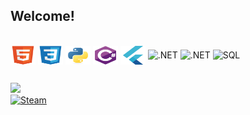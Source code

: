 ## Welcome!

<div style="display: inline_block"><br>
  <img align="center" alt="Barba-HTML" height="30" width="40" src="https://raw.githubusercontent.com/devicons/devicon/master/icons/html5/html5-original.svg">
  <img align="center" alt="Barba-CSS" height="30" width="40" src="https://raw.githubusercontent.com/devicons/devicon/master/icons/css3/css3-original.svg">
  <img align="center" alt="Barba-Python" height="30" width="40" src="https://raw.githubusercontent.com/devicons/devicon/master/icons/python/python-original.svg">
  <img align="center" alt="Barba-Csharp" height="30" width="40" src="https://raw.githubusercontent.com/devicons/devicon/master/icons/csharp/csharp-original.svg">
  <img align="center" alt="Flutter" height="30" width="40" src="https://raw.githubusercontent.com/devicons/devicon/master/icons/flutter/flutter-original.svg">
  <img align="center" alt=".NET" height="30" width="40" src="https://cdn.jsdelivr.net/gh/devicons/devicon/icons/dotnetcore/dotnetcore-original.svg">
   <img align="center" alt=".NET" height="30" width="40" src="https://cdn.jsdelivr.net/gh/devicons/devicon@latest/icons/dart/dart-original.svg">
<img align="center" alt="SQL" height="30" width="40" src="https://img.shields.io/badge/SQL-CC2927?style=for-the-badge&logo=sqlite&logoColor=white">

</div>
  
  ##
 
<div> 
  <a href="https://www.linkedin.com/in/jo%C3%A3o-victor-panazzolo-979bb9366/" target="_blank"><img src="https://img.shields.io/badge/-LinkedIn-%230077B5?style=for-the-badge&logo=linkedin&logoColor=white" target="_blank"></a> 
</div>

<a href="https://steamcommunity.com/id/StopStaringAtTheShadows/" target="_blank">
  <img src="https://img.shields.io/badge/-Steam-171A21?style=for-the-badge&logo=steam&logoColor=white" alt="Steam">
</a>
